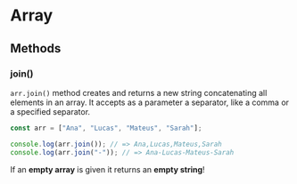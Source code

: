 # Array

## Methods

### join()

`arr.join()` method creates and returns a new string concatenating all elements in an array. It accepts as a parameter a separator, like a comma or a specified separator.

```js
const arr = ["Ana", "Lucas", "Mateus", "Sarah"];

console.log(arr.join()); // => Ana,Lucas,Mateus,Sarah
console.log(arr.join("-")); // => Ana-Lucas-Mateus-Sarah
```

If an **empty array** is given it returns an **empty string**!
